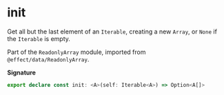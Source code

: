# init

Get all but the last element of an `Iterable`, creating a new `Array`, or `None` if the `Iterable` is empty.

Part of the `ReadonlyArray` module, imported from `@effect/data/ReadonlyArray`.

**Signature**

```ts
export declare const init: <A>(self: Iterable<A>) => Option<A[]>
```
